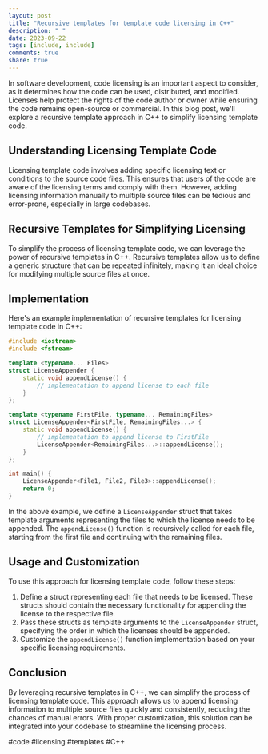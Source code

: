 ```yaml
---
layout: post
title: "Recursive templates for template code licensing in C++"
description: " "
date: 2023-09-22
tags: [include, include]
comments: true
share: true
---
```


In software development, code licensing is an important aspect to consider, as it determines how the code can be used, distributed, and modified. Licenses help protect the rights of the code author or owner while ensuring the code remains open-source or commercial. In this blog post, we'll explore a recursive template approach in C++ to simplify licensing template code.

## Understanding Licensing Template Code

Licensing template code involves adding specific licensing text or conditions to the source code files. This ensures that users of the code are aware of the licensing terms and comply with them. However, adding licensing information manually to multiple source files can be tedious and error-prone, especially in large codebases.

## Recursive Templates for Simplifying Licensing

To simplify the process of licensing template code, we can leverage the power of recursive templates in C++. Recursive templates allow us to define a generic structure that can be repeated infinitely, making it an ideal choice for modifying multiple source files at once.

## Implementation

Here's an example implementation of recursive templates for licensing template code in C++:

```cpp
#include <iostream>
#include <fstream>

template <typename... Files>
struct LicenseAppender {
    static void appendLicense() {
        // implementation to append license to each file
    }
};

template <typename FirstFile, typename... RemainingFiles>
struct LicenseAppender<FirstFile, RemainingFiles...> {
    static void appendLicense() {
        // implementation to append license to FirstFile
        LicenseAppender<RemainingFiles...>::appendLicense();
    }
};

int main() {
    LicenseAppender<File1, File2, File3>::appendLicense();
    return 0;
}
```

In the above example, we define a `LicenseAppender` struct that takes template arguments representing the files to which the license needs to be appended. The `appendLicense()` function is recursively called for each file, starting from the first file and continuing with the remaining files.

## Usage and Customization

To use this approach for licensing template code, follow these steps:

1. Define a struct representing each file that needs to be licensed. These structs should contain the necessary functionality for appending the license to the respective file.
2. Pass these structs as template arguments to the `LicenseAppender` struct, specifying the order in which the licenses should be appended.
3. Customize the `appendLicense()` function implementation based on your specific licensing requirements.

## Conclusion

By leveraging recursive templates in C++, we can simplify the process of licensing template code. This approach allows us to append licensing information to multiple source files quickly and consistently, reducing the chances of manual errors. With proper customization, this solution can be integrated into your codebase to streamline the licensing process.

#code #licensing #templates #C++